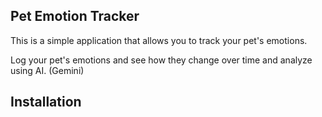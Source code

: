 ## Pet Emotion Tracker

This is a simple application that allows you to track your pet's emotions.

Log your pet's emotions and see how they change over time and analyze using AI. (Gemini)

## Installation
